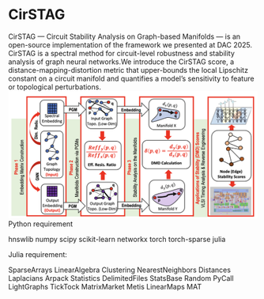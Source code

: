 # CirSTAG
CirSTAG — Circuit Stability Analysis on Graph-based Manifolds — is an open-source implementation of the framework we presented at DAC 2025. CirSTAG is a spectral method for circuit-level robustness and stability analysis of graph neural networks.We introduce the CirSTAG score, a distance-mapping-distortion metric that upper-bounds the local Lipschitz constant on a circuit manifold and quantifies a model’s sensitivity to feature or topological perturbations.
![Overview of the CirSTAG](/CirSTAG.png)
Python requirement

hnswlib
numpy
scipy
scikit-learn
networkx
torch
torch-sparse
julia

Julia requirement:

SparseArrays
LinearAlgebra
Clustering
NearestNeighbors
Distances
Laplacians
Arpack
Statistics
DelimitedFiles
StatsBase
Random
PyCall
LightGraphs
TickTock
MatrixMarket
Metis
LinearMaps
MAT

